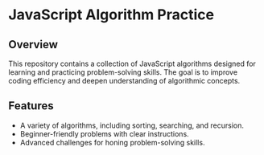 # JavaScript Algorithm Practice

## Overview
This repository contains a collection of JavaScript algorithms designed for learning and practicing problem-solving skills. The goal is to improve coding efficiency and deepen understanding of algorithmic concepts.

## Features
- A variety of algorithms, including sorting, searching, and recursion.
- Beginner-friendly problems with clear instructions.
- Advanced challenges for honing problem-solving skills.
